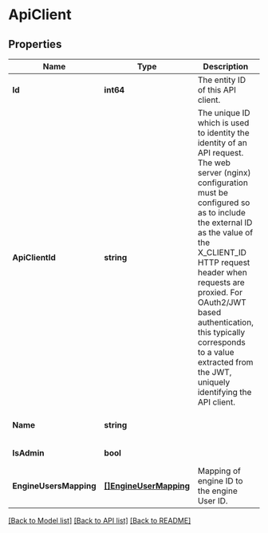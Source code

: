 # ApiClient

## Properties
Name | Type | Description | Notes
------------ | ------------- | ------------- | -------------
**Id** | **int64** | The entity ID of this API client. | [optional] [default to null]
**ApiClientId** | **string** | The unique ID which is used to identity the identity of an API request. The web server (nginx) configuration must be configured so as to include the external ID as the value of the X_CLIENT_ID HTTP request header when requests are proxied. For OAuth2/JWT based authentication, this typically corresponds to a value extracted from the JWT, uniquely identifying the API client. | [optional] [default to null]
**Name** | **string** |  | [optional] [default to null]
**IsAdmin** | **bool** |  | [default to null]
**EngineUsersMapping** | [**[]EngineUserMapping**](EngineUserMapping.md) | Mapping of engine ID to the engine User ID. | [optional] [default to null]

[[Back to Model list]](../README.md#documentation-for-models) [[Back to API list]](../README.md#documentation-for-api-endpoints) [[Back to README]](../README.md)

